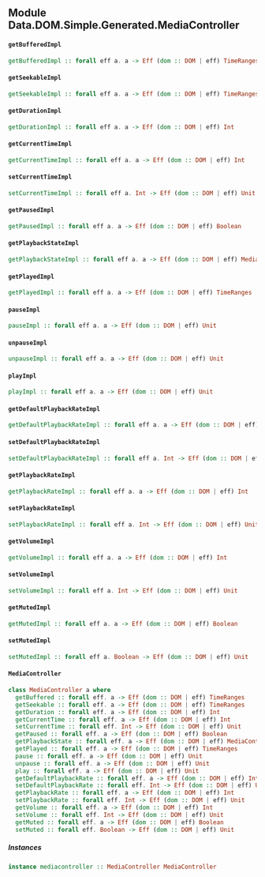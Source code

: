 ## Module Data.DOM.Simple.Generated.MediaController

#### `getBufferedImpl`

``` purescript
getBufferedImpl :: forall eff a. a -> Eff (dom :: DOM | eff) TimeRanges
```

#### `getSeekableImpl`

``` purescript
getSeekableImpl :: forall eff a. a -> Eff (dom :: DOM | eff) TimeRanges
```

#### `getDurationImpl`

``` purescript
getDurationImpl :: forall eff a. a -> Eff (dom :: DOM | eff) Int
```

#### `getCurrentTimeImpl`

``` purescript
getCurrentTimeImpl :: forall eff a. a -> Eff (dom :: DOM | eff) Int
```

#### `setCurrentTimeImpl`

``` purescript
setCurrentTimeImpl :: forall eff a. Int -> Eff (dom :: DOM | eff) Unit
```

#### `getPausedImpl`

``` purescript
getPausedImpl :: forall eff a. a -> Eff (dom :: DOM | eff) Boolean
```

#### `getPlaybackStateImpl`

``` purescript
getPlaybackStateImpl :: forall eff a. a -> Eff (dom :: DOM | eff) MediaControllerPlaybackState
```

#### `getPlayedImpl`

``` purescript
getPlayedImpl :: forall eff a. a -> Eff (dom :: DOM | eff) TimeRanges
```

#### `pauseImpl`

``` purescript
pauseImpl :: forall eff a. a -> Eff (dom :: DOM | eff) Unit
```

#### `unpauseImpl`

``` purescript
unpauseImpl :: forall eff a. a -> Eff (dom :: DOM | eff) Unit
```

#### `playImpl`

``` purescript
playImpl :: forall eff a. a -> Eff (dom :: DOM | eff) Unit
```

#### `getDefaultPlaybackRateImpl`

``` purescript
getDefaultPlaybackRateImpl :: forall eff a. a -> Eff (dom :: DOM | eff) Int
```

#### `setDefaultPlaybackRateImpl`

``` purescript
setDefaultPlaybackRateImpl :: forall eff a. Int -> Eff (dom :: DOM | eff) Unit
```

#### `getPlaybackRateImpl`

``` purescript
getPlaybackRateImpl :: forall eff a. a -> Eff (dom :: DOM | eff) Int
```

#### `setPlaybackRateImpl`

``` purescript
setPlaybackRateImpl :: forall eff a. Int -> Eff (dom :: DOM | eff) Unit
```

#### `getVolumeImpl`

``` purescript
getVolumeImpl :: forall eff a. a -> Eff (dom :: DOM | eff) Int
```

#### `setVolumeImpl`

``` purescript
setVolumeImpl :: forall eff a. Int -> Eff (dom :: DOM | eff) Unit
```

#### `getMutedImpl`

``` purescript
getMutedImpl :: forall eff a. a -> Eff (dom :: DOM | eff) Boolean
```

#### `setMutedImpl`

``` purescript
setMutedImpl :: forall eff a. Boolean -> Eff (dom :: DOM | eff) Unit
```

#### `MediaController`

``` purescript
class MediaController a where
  getBuffered :: forall eff. a -> Eff (dom :: DOM | eff) TimeRanges
  getSeekable :: forall eff. a -> Eff (dom :: DOM | eff) TimeRanges
  getDuration :: forall eff. a -> Eff (dom :: DOM | eff) Int
  getCurrentTime :: forall eff. a -> Eff (dom :: DOM | eff) Int
  setCurrentTime :: forall eff. Int -> Eff (dom :: DOM | eff) Unit
  getPaused :: forall eff. a -> Eff (dom :: DOM | eff) Boolean
  getPlaybackState :: forall eff. a -> Eff (dom :: DOM | eff) MediaControllerPlaybackState
  getPlayed :: forall eff. a -> Eff (dom :: DOM | eff) TimeRanges
  pause :: forall eff. a -> Eff (dom :: DOM | eff) Unit
  unpause :: forall eff. a -> Eff (dom :: DOM | eff) Unit
  play :: forall eff. a -> Eff (dom :: DOM | eff) Unit
  getDefaultPlaybackRate :: forall eff. a -> Eff (dom :: DOM | eff) Int
  setDefaultPlaybackRate :: forall eff. Int -> Eff (dom :: DOM | eff) Unit
  getPlaybackRate :: forall eff. a -> Eff (dom :: DOM | eff) Int
  setPlaybackRate :: forall eff. Int -> Eff (dom :: DOM | eff) Unit
  getVolume :: forall eff. a -> Eff (dom :: DOM | eff) Int
  setVolume :: forall eff. Int -> Eff (dom :: DOM | eff) Unit
  getMuted :: forall eff. a -> Eff (dom :: DOM | eff) Boolean
  setMuted :: forall eff. Boolean -> Eff (dom :: DOM | eff) Unit
```

##### Instances
``` purescript
instance mediacontroller :: MediaController MediaController
```


